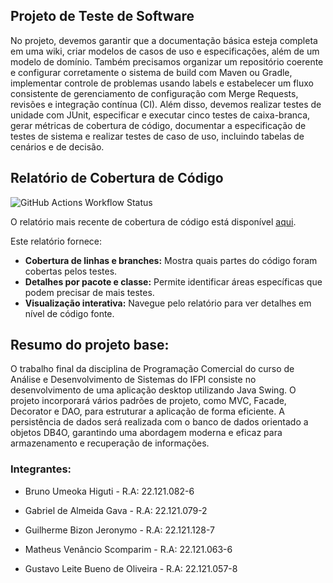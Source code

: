 ## Projeto de Teste de Software
No projeto, devemos garantir que a documentação básica esteja completa em uma wiki, criar modelos de casos de uso e especificações, além de um modelo de domínio. Também precisamos organizar um repositório coerente e configurar corretamente o sistema de build com Maven ou Gradle, implementar controle de problemas usando labels e estabelecer um fluxo consistente de gerenciamento de configuração com Merge Requests, revisões e integração contínua (CI). Além disso, devemos realizar testes de unidade com JUnit, especificar e executar cinco testes de caixa-branca, gerar métricas de cobertura de código, documentar a especificação de testes de sistema e realizar testes de caso de uso, incluindo tabelas de cenários e de decisão.

## Relatório de Cobertura de Código    
 ![GitHub Actions Workflow Status](https://img.shields.io/github/actions/workflow/status/guthaluthaa/Simulacao-e-Teste-de_Software-Projeto-Sistema-de-Judocas/.github/workflows/maven.yml)

O relatório mais recente de cobertura de código está disponível [aqui](https://guthaluthaa.github.io/Simulacao-e-Teste-de_Software-Projeto-Sistema-de-Judocas/).

Este relatório fornece:

- **Cobertura de linhas e branches:** Mostra quais partes do código foram cobertas pelos testes.
- **Detalhes por pacote e classe:** Permite identificar áreas específicas que podem precisar de mais testes.
- **Visualização interativa:** Navegue pelo relatório para ver detalhes em nível de código fonte.

## Resumo do projeto base:
O trabalho final da disciplina de Programação Comercial do curso de Análise e Desenvolvimento de Sistemas do IFPI consiste no desenvolvimento de uma aplicação desktop utilizando Java Swing. O projeto incorporará vários padrões de projeto, como MVC, Facade, Decorator e DAO, para estruturar a aplicação de forma eficiente. A persistência de dados será realizada com o banco de dados orientado a objetos DB4O, garantindo uma abordagem moderna e eficaz para armazenamento e recuperação de informações.

### Integrantes:
- Bruno Umeoka Higuti - R.A: 22.121.082-6

- Gabriel de Almeida Gava - R.A: 22.121.079-2

- Guilherme Bizon Jeronymo - R.A: 22.121.128-7

- Matheus Venâncio Scomparim - R.A: 22.121.063-6

- Gustavo Leite Bueno de Oliveira - R.A: 22.121.057-8
